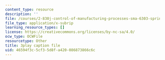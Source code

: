 ```yaml
---
content_type: resource
description: ''
file: /courses/2-830j-control-of-manufacturing-processes-sma-6303-spring-2008/46594f3c5cf35d8fa420086873866c6c_-EgKluVR2Ug.vtt
file_type: application/x-subrip
learning_resource_types: []
license: https://creativecommons.org/licenses/by-nc-sa/4.0/
ocw_type: OCWFile
resourcetype: Other
title: 3play caption file
uid: 46594f3c-5cf3-5d8f-a420-086873866c6c
---
```

